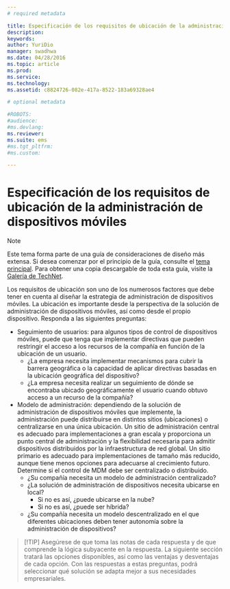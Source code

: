 ```yaml
---
# required metadata

title: Especificación de los requisitos de ubicación de la administración de dispositivos móviles
description:
keywords:
author: YuriDio
manager: swadhwa
ms.date: 04/28/2016
ms.topic: article
ms.prod:
ms.service:
ms.technology:
ms.assetid: c8824726-082e-417a-8522-183a69328ae4

# optional metadata

#ROBOTS:
#audience:
#ms.devlang:
ms.reviewer: 
ms.suite: ems
#ms.tgt_pltfrm:
#ms.custom:

---
```


# Especificación de los requisitos de ubicación de la administración de dispositivos móviles

>[!NOTE]
>Este tema forma parte de una guía de consideraciones de diseño más extensa. Si desea comenzar por el principio de la guía, consulte el [tema principal](mdm-design-considerations-guide.md). Para obtener una copia descargable de toda esta guía, visite la [Galería de TechNet](https://gallery.technet.microsoft.com/Mobile-Device-Management-7d401582).

Los requisitos de ubicación son uno de los numerosos factores que debe tener en cuenta al diseñar la estrategia de administración de dispositivos móviles. La ubicación es importante desde la perspectiva de la solución de administración de dispositivos móviles, así como desde el propio dispositivo. Responda a las siguientes preguntas:

- Seguimiento de usuarios: para algunos tipos de control de dispositivos móviles, puede que tenga que implementar directivas que pueden restringir el acceso a los recursos de la compañía en función de la ubicación de un usuario.
    - ¿La empresa necesita implementar mecanismos para cubrir la barrera geográfica o la capacidad de aplicar directivas basadas en la ubicación geográfica del dispositivo? 
    - ¿La empresa necesita realizar un seguimiento de dónde se encontraba ubicado geográficamente el usuario cuando obtuvo acceso a un recurso de la compañía?
- Modelo de administración: dependiendo de la solución de administración de dispositivos móviles que implemente, la administración puede distribuirse en distintos sitios (ubicaciones) o centralizarse en una única ubicación. Un sitio de administración central es adecuado para implementaciones a gran escala y proporciona un punto central de administración y la flexibilidad necesaria para admitir dispositivos distribuidos por la infraestructura de red global. Un sitio primario es adecuado para implementaciones de tamaño más reducido, aunque tiene menos opciones para adecuarse al crecimiento futuro. Determine si el control de MDM debe ser centralizado o distribuido.
    - ¿Su compañía necesita un modelo de administración centralizado?
    - ¿La solución de administración de dispositivos necesita ubicarse en local?
        - Si no es así, ¿puede ubicarse en la nube?
        - Si no es así, ¿puede ser híbrida?
    - ¿Su compañía necesita un modelo descentralizado en el que diferentes ubicaciones deben tener autonomía sobre la administración de dispositivos?

>[!TIP] Asegúrese de que toma las notas de cada respuesta y de que comprende la lógica subyacente en la respuesta. La siguiente sección tratará las opciones disponibles, así como las ventajas y desventajas de cada opción.  Con las respuestas a estas preguntas, podrá seleccionar qué solución se adapta mejor a sus necesidades empresariales.



<!--HONumber=Apr16_HO2-->


